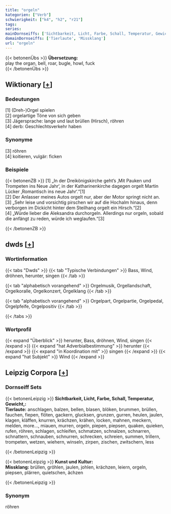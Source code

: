 ```yaml
---
title: "orgeln"
kategorien: ["Verb"]
schwierigkeit: ["k4", "h2", "r21"]
tags:
series:
mainDornseiffs: ['Sichtbarkeit, Licht, Farbe, Schall, Temperatur, Gewicht,', 'Kunst und Kultur']
domainDornseiffs: ['Tierlaute', 'Missklang']
url: "orgeln"
---
```


{{< betonenÜbs >}}
**Übersetzung:**  
play the organ, bell, roar, bugle, howl, fuck  
{{< /betonenÜbs >}}

## Wiktionary [[+](https://de.wiktionary.org/wiki/orgeln)]

### Bedeutungen
[1] (Dreh-)Orgel spielen  
[2] orgelartige Töne von sich geben  
[3] Jägersprache: lange und laut brüllen (Hirsch), röhren  
[4] derb: Geschlechtsverkehr haben  

### Synonyme
[3] röhren  
[4] koitieren, vulgär: ficken  

### Beispiele
{{< betonenZB >}}
[1] „In der Dreikönigskirche geht’s ‚Mit Pauken und Trompeten ins Neue Jahr‘, in der Katharinenkirche dagegen orgelt Martin Lücker ‚Romantisch ins neue Jahr‘.“[1]  
[2] Der Anlasser meines Autos orgelt nur, aber der Motor springt nicht an.  
[3] „Sehr leise und vorsichtig pirschen wir auf die Hochalm hinaus, denn verborgen im Dickicht hinter dem Steilhang orgelt ein Hirsch.“[2]  
[4] „Würde lieber die Aleksandra durchorgeln. Allerdings nur orgeln, sobald die anfängt zu reden, würde ich weglaufen.“[3]  

{{< /betonenZB >}}


## dwds [[+](https://www.dwds.de/wb/orgeln)]

### Wortinformation
{{< tabs "Dwds" >}}
{{< tab "Typische Verbindungen" >}}
Bass, Wind, dröhnen, herunter, singen
{{< /tab >}}

{{< tab "alphabetisch vorangehend" >}}
Orgelmusik, Orgellandschaft, Orgelkoralle, Orgelkonzert, Orgelklang
{{< /tab >}}

{{< tab "alphabetisch vorangehend" >}}
Orgelpart, Orgelpartie, Orgelpedal, Orgelpfeife, Orgelpositiv
{{< /tab >}}

{{< /tabs >}}

### Wortprofil
{{< expand "Überblick" >}} herunter, Bass, dröhnen, Wind, singen {{< /expand >}}
{{< expand "hat Adverbialbestimmung" >}} herunter {{< /expand >}}
{{< expand "in Koordination mit" >}} singen {{< /expand >}}
{{< expand "hat Subjekt" >}} Wind {{< /expand >}}

## Leipzig Corpora [[+](https://corpora.uni-leipzig.de/en/res?word=orgeln&corpusId=deu_newscrawl-public_2018)]

### Dornseiff Sets
{{< betonenLeipzig >}}
**Sichtbarkeit, Licht, Farbe, Schall, Temperatur, Gewicht,:**  
**Tierlaute:** anschlagen, balzen, bellen, blasen, blöken, brummen, brüllen, fauchen, fiepen, flöten, gackern, glucksen, grunzen, gurren, heulen, jaulen, klagen, kläffen, knurren, krächzen, krähen, locken, mahnen, meckern, melden, more..., miauen, murren, orgeln, piepen, piepsen, quaken, quieken, rufen, röhren, schlagen, schleifen, schmatzen, schnalzen, schnarren, schnattern, schnauben, schnurren, schrecken, schreien, summen, trillern, trompeten, wetzen, wiehern, winseln, zirpen, zischen, zwitschern, less  

{{< /betonenLeipzig >}}


{{< betonenLeipzig >}}
**Kunst und Kultur:**  
**Missklang:** brüllen, gröhlen, jaulen, johlen, krächzen, leiern, orgeln, piepsen, plärren, quietschen, ächzen  

{{< /betonenLeipzig >}}

### Synonym
röhren

